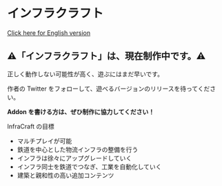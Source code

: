 # インフラクラフト

[Click here for English version](en_README.md)

## ⚠「インフラクラフト」は、現在制作中です。⚠

正しく動作しない可能性が高く、遊ぶにはまだ早いです。

作者の Twitter をフォローして、遊べるバージョンのリリースを待ってください。

**Addon を書ける方は、ぜひ制作に協力してください！**

InfraCraft の目標

- マルチプレイが可能
- 鉄道を中心とした物流インフラの整備を行う
- インフラは徐々にアップグレードしていく
- インフラ同士を鉄道でつなぎ、工業を自動化していく
- 建築と親和性の高い追加コンテンツ
